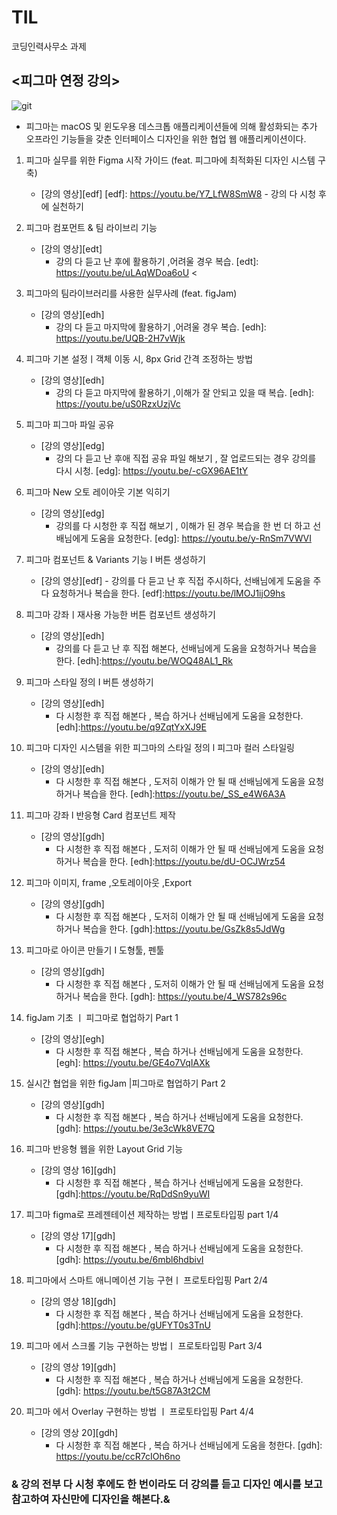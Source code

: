 # TIL
코딩인력사무소 과제
## <피그마 연정 강의>

 ![git](https://images.squarespace-cdn.com/content/v1/54d0280ae4b0424c03ab6474/1597846423353-VBMB2PPTE07PTTRYC9YM/image-asset.png )
<br/>       
+ 피그마는 macOS 및 윈도우용 데스크톱 애플리케이션들에 의해 활성화되는 추가 오프라인 기능들을 갖춘 인터페이스 디자인을 위한 협업 웹 애플리케이션이다.


1. 피그마  실무를 위한 Figma 시작 가이드 (feat. 피그마에 최적화된 디자인 시스템 구축) 
    - [강의 영상][edf]
    [edf]: https://youtu.be/Y7_LfW8SmW8
          - 강의 다 시청 후에  실천하기


2. 피그마 컴포먼트 & 팀 라이브리 기능 
     - [강의 영상][edt]
        - 강의 다 듣고 난 후에 활용하기 ,어려울 경우  복습.
[edt]: https://youtu.be/uLAqWDoa6oU
 <
3. 피그마의 팀라이브러리를 사용한 실무사례 (feat. figJam)  
     - [강의 영상][edh]
         - 강의 다 듣고 마지막에 활용하기 ,어려울 경우  복습.
[edh]: https://youtu.be/UQB-2H7vWjk
 
  4. 피그마 기본 설정ㅣ객체 이동 시, 8px Grid 간격 조정하는 방법  
       - [강의 영상][edh]
            - 강의 다 듣고  마지막에 활용하기 ,이해가 잘 안되고 있을 때  복습.
[edh]: https://youtu.be/uS0RzxUzjVc
 
 5. 피그마 피그마 파일 공유 
    - [강의 영상][edg]
        - 강의 다 듣고 난  후애 직접 공유 파일 해보기 , 잘 업로드되는 경우 강의를 다시   시청.
[edg]: https://youtu.be/-cGX96AE1tY
 
6.  피그마 New 오토 레이아웃 기본 익히기 
    -  [강의 영상][edg]
        - 강의를 다 시청한 후 직접 해보기 , 이해가 된 경우 복습을 한 번 더 하고 선배님에게 도움을  요청한다.
[edg]: https://youtu.be/y-RnSm7VWVI

7. 피그마 컴포넌트 & Variants 기능 I 버튼 생성하기   
     - [강의 영상][edf]
           - 강의를 다 듣고 난  후 직접 주시하다, 선배님에게 도움을 주다 요청하거나 복습을  한다.
[edf]:https://youtu.be/lMOJ1ijO9hs
 
8.  피그마 강좌ㅣ재사용 가능한 버튼 컴포넌트 생성하기  
    -  [강의 영상][edh]
        - 강의를 다 듣고 난 후  직접 해본다, 선배님에게 도움을 요청하거나 복습을  한다.
[edh]:https://youtu.be/WOQ48AL1_Rk
 
9. 피그마 스타일 정의 I 버튼 생성하기 
    -  [강의 영상][edh]
       - 다 시청한 후 직접 해본다 , 복습 하거나 선배님에게 도움을  요청한다.
[edh]:https://youtu.be/q9ZqtYxXJ9E
 
10. 피그마  디자인 시스템을 위한 피그마의 스타일 정의 l 피그마 컬러 스타일링  
    -  [강의 영상][edh]
        * 다 시청한 후 직접 해본다 ,  도저히 이해가 안 될 때 선배님에게 도움을 요청하거나 복습을 한다.
[edh]:https://youtu.be/_SS_e4W6A3A
 
11. 피그마 강좌 l 반응형 Card 컴포넌트 제작 
    -  [강의 영상][gdh]
        * 다 시청한 후 직접 해본다 ,  도저히 이해가 안 될 때 선배님에게 도움을 요청하거나 복습을 한다.
[edh]:https://youtu.be/dU-OCJWrz54
 
12. 피그마 이미지, frame ,오토레이아웃 ,Export  
       -   [강의 영상][gdh]
           - 다 시청한 후 직접 해본다 ,  도저히 이해가 안 될 때 선배님에게 도움을 요청하거나 복습을 한다.
[gdh]:https://youtu.be/GsZk8s5JdWg
 
13. 피그마로 아이콘 만들기 I 도형툴, 펜툴 
    -  [강의 영상][gdh]
         -  다 시청한 후 직접 해본다 ,  도저히 이해가 안 될 때 선배님에게 도움을 요청하거나 복습을 한다.
[gdh]: https://youtu.be/4_WS782s96c
 
14. figJam 기초  ㅣ 피그마로 협업하기 Part 1 
     -  [강의 영상][egh]
        - 다 시청한 후 직접 해본다 , 복습 하거나 선배님에게 도움을 요청한다.
[egh]: https://youtu.be/GE4o7VqIAXk
 
 15. 실시간 협업을 위한 figJam |피그마로 협업하기 Part 2 
      -  [강의 영상][gdh]
          - 다 시청한 후 직접 해본다 , 복습 하거나 선배님에게 도움을 요청한다.
[gdh]:  https://youtu.be/3e3cWk8VE7Q
 
 16. 피그마 반응형 웹을 위한 Layout Grid 기능
      -  [강의 영상 16][gdh]
         -  다 시청한 후 직접 해본다 , 복습 하거나 선배님에게 도움을 요청한다.
[gdh]:https://youtu.be/RqDdSn9yuWI
 
 17. 피그마 figma로 프레젠테이션 제작하는 방법ㅣ프로토타입핑 part 1/4
      - [강의 영상 17][gdh]
          - 다 시청한 후 직접 해본다 , 복습 하거나 선배님에게 도움을 요청한다.
[gdh]: https://youtu.be/6mbl6hdbivI
 
18. 피그마에서 스마트 애니메이션 기능 구현ㅣ 프로토타입핑 Part 2/4
       - [강의 영상 18][gdh]
         - 다 시청한 후 직접 해본다 , 복습 하거나 선배님에게 도움을 요청한다.
[gdh]:https://youtu.be/gUFYT0s3TnU
 
19. 피그마 에서 스크롤 기능 구현하는 방법ㅣ 프로토타입핑 Part 3/4
    -  [강의 영상 19][gdh]
        - 다 시청한 후 직접 해본다 , 복습 하거나 선배님에게 도움을 요청한다.
[gdh]: https://youtu.be/t5G87A3t2CM
 
20. 피그마 에서 Overlay 구현하는 방법 ㅣ 프로토타입핑 Part 4/4
     - [강의 영상 20][gdh]
        - 다 시청한 후 직접 해본다 , 복습 하거나 선배님에게 도움을  청한다.
[gdh]: https://youtu.be/ccR7cIOh6no
 
### & 강의 전부 다 시청 후에도 한 번이라도 더 강의를 듣고 디자인 예시를 보고 참고하여 자신만에 디자인을 해본다.&

